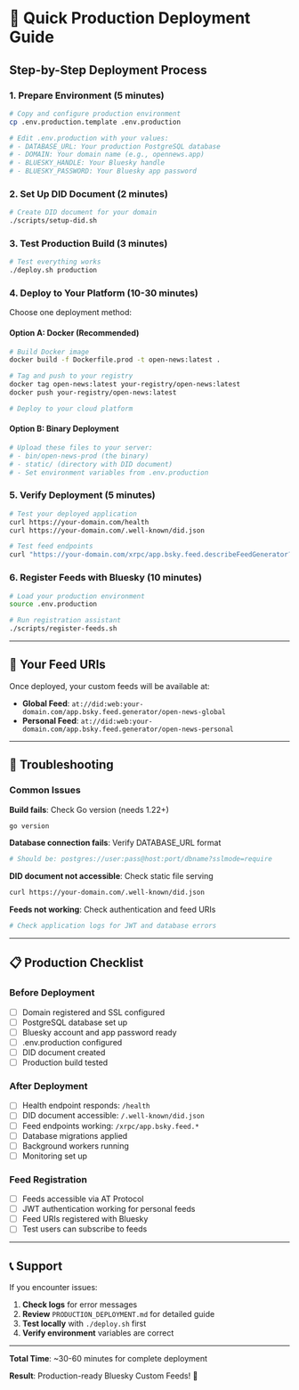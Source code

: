 # 🚀 Quick Production Deployment Guide

## Step-by-Step Deployment Process

### 1. **Prepare Environment** (5 minutes)

```bash
# Copy and configure production environment
cp .env.production.template .env.production

# Edit .env.production with your values:
# - DATABASE_URL: Your production PostgreSQL database
# - DOMAIN: Your domain name (e.g., opennews.app)
# - BLUESKY_HANDLE: Your Bluesky handle
# - BLUESKY_PASSWORD: Your Bluesky app password
```

### 2. **Set Up DID Document** (2 minutes)

```bash
# Create DID document for your domain
./scripts/setup-did.sh
```

### 3. **Test Production Build** (3 minutes)

```bash
# Test everything works
./deploy.sh production
```

### 4. **Deploy to Your Platform** (10-30 minutes)

Choose one deployment method:

#### **Option A: Docker (Recommended)**
```bash
# Build Docker image
docker build -f Dockerfile.prod -t open-news:latest .

# Tag and push to your registry
docker tag open-news:latest your-registry/open-news:latest
docker push your-registry/open-news:latest

# Deploy to your cloud platform
```

#### **Option B: Binary Deployment**
```bash
# Upload these files to your server:
# - bin/open-news-prod (the binary)
# - static/ (directory with DID document)
# - Set environment variables from .env.production
```

### 5. **Verify Deployment** (5 minutes)

```bash
# Test your deployed application
curl https://your-domain.com/health
curl https://your-domain.com/.well-known/did.json

# Test feed endpoints
curl "https://your-domain.com/xrpc/app.bsky.feed.describeFeedGenerator?feed=at://did:web:your-domain.com/app.bsky.feed.generator/open-news-global"
```

### 6. **Register Feeds with Bluesky** (10 minutes)

```bash
# Load your production environment
source .env.production

# Run registration assistant
./scripts/register-feeds.sh
```

---

## 🎯 Your Feed URIs

Once deployed, your custom feeds will be available at:

- **Global Feed**: `at://did:web:your-domain.com/app.bsky.feed.generator/open-news-global`
- **Personal Feed**: `at://did:web:your-domain.com/app.bsky.feed.generator/open-news-personal`

---

## 🚨 Troubleshooting

### Common Issues

**Build fails**: Check Go version (needs 1.22+)
```bash
go version
```

**Database connection fails**: Verify DATABASE_URL format
```bash
# Should be: postgres://user:pass@host:port/dbname?sslmode=require
```

**DID document not accessible**: Check static file serving
```bash
curl https://your-domain.com/.well-known/did.json
```

**Feeds not working**: Check authentication and feed URIs
```bash
# Check application logs for JWT and database errors
```

---

## 📋 Production Checklist

### Before Deployment
- [ ] Domain registered and SSL configured
- [ ] PostgreSQL database set up
- [ ] Bluesky account and app password ready
- [ ] .env.production configured
- [ ] DID document created
- [ ] Production build tested

### After Deployment
- [ ] Health endpoint responds: `/health`
- [ ] DID document accessible: `/.well-known/did.json`
- [ ] Feed endpoints working: `/xrpc/app.bsky.feed.*`
- [ ] Database migrations applied
- [ ] Background workers running
- [ ] Monitoring set up

### Feed Registration
- [ ] Feeds accessible via AT Protocol
- [ ] JWT authentication working for personal feeds
- [ ] Feed URIs registered with Bluesky
- [ ] Test users can subscribe to feeds

---

## 📞 Support

If you encounter issues:

1. **Check logs** for error messages
2. **Review** `PRODUCTION_DEPLOYMENT.md` for detailed guide
3. **Test locally** with `./deploy.sh` first
4. **Verify environment** variables are correct

---

**Total Time**: ~30-60 minutes for complete deployment

**Result**: Production-ready Bluesky Custom Feeds! 🎉
